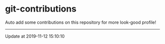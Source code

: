 # git-contributions

Auto add some contributions on this repository for more look-good profile!

---

Update at 2019-11-12 15:10:10

